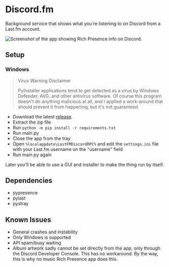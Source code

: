 # Discord.fm
Background service that shows what you're listening to on Discord from a Last.fm account.

![Screenshot of the app showing Rich Presence info on Discord.](https://i.imgur.com/t4TCs0T.png)

## Setup

### Windows

> Virus Warning Disclaimer
>
>PyInstaller applications tend to get detected as a virus by Windows Defender, AVG, and other antivirus software. Of course this program doesn't do anything malicious at all, and I applied a work-around that should prevent it from happening, but it's not guaranteed.

- Download the latest [release](https://github.com/AndroidWG/Last.fm-Discord-RPC/releases/latest).
- Extract the zip file
- Run `python -m pip install -r requirements.txt`
- Run main.py
- Close the app from the tray
- Open `%localappdata\LastFMDiscordRPC%` and edit the `settings.ini` file with your Last.fm username on the "username" field
- Run main.py again

Later you'll be able to use a GUI and installer to make the thing run by itself.

## Dependencies
- pypresence
- pylast
- pystray

## Known Issues
- General crashes and instability
- Only Windows is supported
- API spam/busy waiting
- Album artwork sadly cannot be set directly from the app, only through the Discord Developer Console. This has no workaround. By the way, this is why no music Rich Presence app does this.

